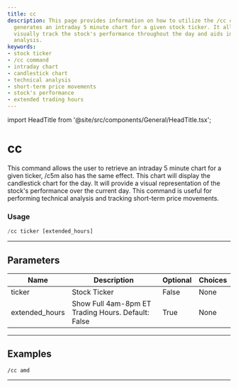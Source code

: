 ```yaml
---
title: cc
description: This page provides information on how to utilize the /cc command, which
  generates an intraday 5 minute chart for a given stock ticker. It allows users to
  visually track the stock's performance throughout the day and aids in technical
  analysis.
keywords:
- stock ticker
- /cc command
- intraday chart
- candlestick chart
- technical analysis
- short-term price movements
- stock's performance
- extended trading hours
---
```


import HeadTitle from '@site/src/components/General/HeadTitle.tsx';

<HeadTitle title="cc - Charts - Telegram - Reference | OpenBB Bot Docs" />

# cc

This command allows the user to retrieve an intraday 5 minute chart for a given ticker, /c5m also has the same effect. This chart will display the candlestick chart for the day. It will provide a visual representation of the stock's performance over the current day. This command is useful for performing technical analysis and tracking short-term price movements.

### Usage

```python wordwrap
/cc ticker [extended_hours]
```

---

## Parameters

| Name | Description | Optional | Choices |
| ---- | ----------- | -------- | ------- |
| ticker | Stock Ticker | False | None |
| extended_hours | Show Full 4am-8pm ET Trading Hours. Default: False | True | None |


---

## Examples

```
/cc amd
```

---
